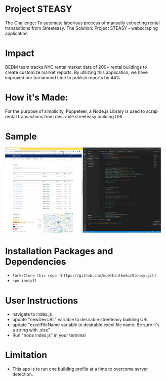 # Project STEASY
 
The Challenge: To automate laborious process of manually extracting rental transactions from Streeteasy.
The Solution: Project STEASY - webscraping application

# Impact

DEDM team tracks NYC rental market data of 200+ rental buildings to create customize market reports. By utilizing this application, we have improved our turnaround time to publish reports by 44%. 

# How it's Made: 

For the purpose of simplicity, Puppeteer, a Node.js Library is used to scrap rental transactions from desirable streeteasy building URL.

# Sample
![Image!](Screenshot-v1.png)


# Installation Packages and Dependencies
- `Fork/Clone this repo (https://github.com/moethantkoko/Steasy.git) `
- `npm install`

# User Instructions
- navigate to index.js
- update "newDevURL" variable to desirable streeteasy building URL
- update "excelFileName variable to desirable excel file name. Be sure it's a string with .xlsx"
- Run "node index.js" in your terminal


# Limitation
- This app is to run one building profile at a time to overcome server detection. 
